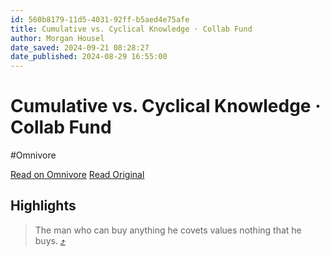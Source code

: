 ```yaml
---
id: 560b8179-11d5-4031-92ff-b5aed4e75afe
title: Cumulative vs. Cyclical Knowledge · Collab Fund
author: Morgan Housel
date_saved: 2024-09-21 08:28:27
date_published: 2024-08-29 16:55:00
---
```


# Cumulative vs. Cyclical Knowledge · Collab Fund
#Omnivore

[Read on Omnivore](https://omnivore.app/me/https-collabfund-com-blog-cumulative-vs-cyclical-knowledge-192148e0852)
[Read Original](https://collabfund.com/blog/cumulative-vs-cyclical-knowledge/)

## Highlights

> The man who can buy anything he covets values nothing that he buys. [⤴️](https://omnivore.app/me/https-collabfund-com-blog-cumulative-vs-cyclical-knowledge-192148e0852#67125d70-dc6f-4819-97a8-04c0b453344a) 


